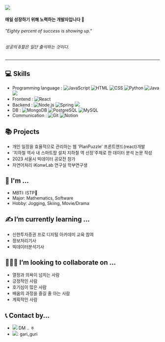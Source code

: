 
<img src="https://capsule-render.vercel.app/api?type=venom&color=random&height=150&section=header&text=Hi,%20I'm%20Gaeon%20☺&fontSize=40&animation=scaleIn&fontColor=random" />

#### 매일 성장하기 위해 노력하는 개발자입니다 🐾 




###### "Eighty percent of success is showing up."
###### 성공의 8할은 일단 출석하는 것이다.

---
## 💻 Skills 
- Programming language : ![JavaScript](https://img.shields.io/badge/-JavaScript-F7DF1E?style=flat&logo=JavaScript&logoColor=black) ![HTML](https://img.shields.io/badge/-HTML-E34F26?style=flat&logo=HTML5&logoColor=white) ![CSS](https://img.shields.io/badge/-CSS-1572B6?style=flat&logo=CSS3&logoColor=white) ![Python](https://img.shields.io/badge/-Python-3776AB?style=flat&logo=Python&logoColor=white) ![Java](https://img.shields.io/badge/-Java-007396?style=flat&logo=Java&logoColor=white) <img src="https://img.shields.io/badge/c-00599C?style=flat-square&logo=c%2B%2B&logoColor=white"/>
- Frontend : ![React](https://img.shields.io/badge/-React-61DAFB?style=flat&logo=React&logoColor=white) 
- Backend : ![Node.js](https://img.shields.io/badge/-Node.js-339933?style=flat&logo=Node.js&logoColor=white) ![Spring](https://img.shields.io/badge/-Spring-6DB33F?style=flat&logo=Spring&logoColor=white)  <img src="https://img.shields.io/badge/Postman-FF6C37?style=flat-square&logo=postman&logoColor=white"/>
- DB : ![MongoDB](https://img.shields.io/badge/-MongoDB-47A248?style=flat&logo=MongoDB&logoColor=white) ![PostgreSQL](https://img.shields.io/badge/-PostgreSQL-336791?style=flat&logo=postgresql&logoColor=white) ![MySQL](https://img.shields.io/badge/-MySQL-4479A1?logo=mysql&logoColor=white)
- Communication : ![Git](https://img.shields.io/badge/-Git-F05032?style=flat&logo=git&logoColor=white) ![Notion](https://img.shields.io/badge/-Notion-000000?style=flat&logo=Notion&logoColor=white)



## 📚 Projects
- 개인 일정을 효율적으로 관리하는 웹 'PlanPuzzle' 프론트엔드(react)개발
- '지하철 역사 내 스마트팜 설치 지하철 역 선정'주제로 한 데이터 분석 논문 작성
- 2023 서울시 빅데이터 공모전 참가
- 자연어처리 iKonwLab 연구실 학부연구생
  

## 🐸 I'm ...
- MBTI: ISTP🤭
- Major: Mathematics, Software
- Hobby: Jogging, Skiing, Movie/Drama
  

## ✍️ I’m currently learning ...
- 신한투자증권 프로 디지털 아카데미 교육 참여
- 정보처리기사
- 빅데이터분석기사

## 🧑‍🤝‍🧑 I’m looking to collaborate on ...
- 열정과 의욕이 넘치는 사람
- 긍정적인 사람
- 호기심이 많은 사람
- 배움의 과정을 즐길 줄 아는 사람
- 계획적인 사람
  
  
## 📞 Contact by...
-  <img src="https://img.shields.io/badge/Slack-4A154B?style=flat-square&logo=Slack&logoColor=white"/> DM .. ㅎ
- <img src="https://img.shields.io/badge/instagram-E4405F?style=flat-square&logo=Instagram&logoColor=white"/>: gari_guri



